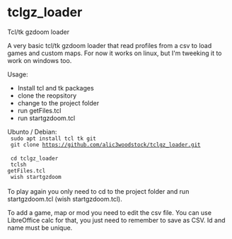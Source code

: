 # tclgz_loader
Tcl/tk gzdoom loader

A very basic tcl/tk gzdoom loader that read profiles from a csv to load games and custom maps. For now it works on linux, but I'm tweeking it to work on windows too.

Usage:
- Install tcl and tk packages 
- clone the reopsitory
- change to the project folder
- run getFiles.tcl
- run startgzdoom.tcl

Ubunto / Debian: <br />
<code> sudo apt install tcl tk git </code> <br />
<code> git clone https://github.com/alic3woodstock/tclgz_loader.git </code> <br />
<code> cd tclgz_loader </code> <br />
<code> tclsh getFiles.tcl </code> <br />
<code> wish startgzdoom </code> <br /> 
<br />
To play again you only need to cd to the project folder and run startgzdoom.tcl (wish startgzdoom.tcl). 

To add a game, map or mod you need to edit the csv file. You can use LibreOffice calc for that, you just need to remember to save as CSV. Id and name must be unique.
